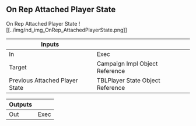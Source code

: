 ## On Rep Attached Player State
On Rep Attached Player State
![[../img/nd_img_OnRep_AttachedPlayerState.png]]

|Inputs||
|--|--|
| In | Exec |
| Target | Campaign Impl Object Reference |
| Previous Attached Player State | TBLPlayer State Object Reference |

|Outputs||
|--|--|
| Out | Exec |
